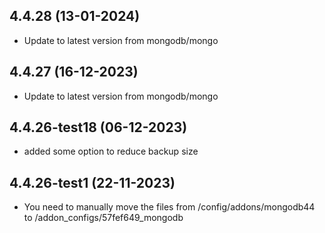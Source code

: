 
## 4.4.28 (13-01-2024)
- Update to latest version from mongodb/mongo

## 4.4.27 (16-12-2023)
- Update to latest version from mongodb/mongo
## 4.4.26-test18 (06-12-2023)
- added some option to reduce backup size

## 4.4.26-test1 (22-11-2023)
- You need to manually move the files from /config/addons/mongodb44 to /addon_configs/57fef649_mongodb